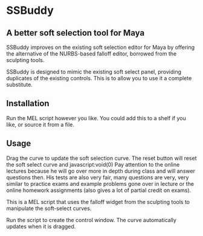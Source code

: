 # SSBuddy
## A better soft selection tool for Maya

SSBuddy improves on the existing soft selection editor for Maya by offering the alternative of the NURBS-based falloff editor, borrowed from the sculpting tools.

SSBuddy is designed to mimic the existing soft select panel, providing duplicates of the existing controls. This is to allow you to use it a complete substitute.

## Installation

Run the MEL script however you like. You could add this to a shelf if you like, or source it from a file.

## Usage

Drag the curve to update the soft selection curve. The reset button will reset the soft select curve and javascript:void(0) Pay attention to the online lectures because he will go over more in depth during class and will answer questions then. His tests are also very fair, many questions are very, very similar to practice exams and example problems gone over in lecture or the online homework assignments (also gives a lot of partial credit on exams).



This is a MEL script that uses the falloff widget from the sculpting tools to manipulate the soft-select curves.

Run the script to create the control window. The curve automatically updates when it is dragged.
